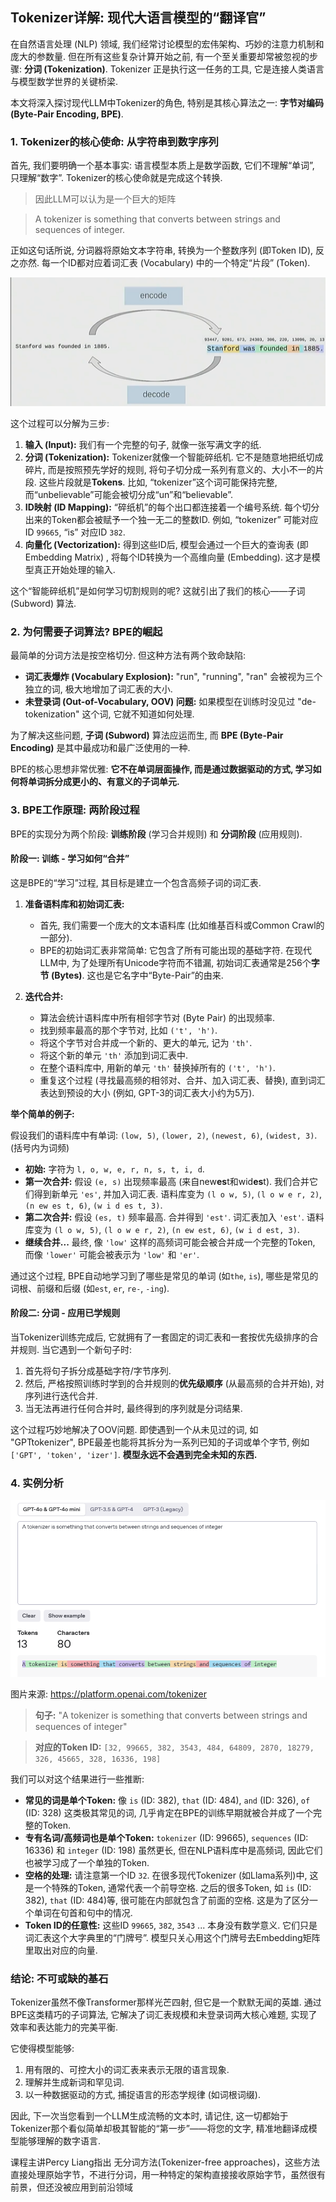 ## Tokenizer详解: 现代大语言模型的“翻译官”



在自然语言处理 (NLP) 领域, 我们经常讨论模型的宏伟架构、巧妙的注意力机制和庞大的参数量. 但在所有这些复杂计算开始之前, 有一个至关重要却常被忽视的步骤: **分词 (Tokenization)**. Tokenizer 正是执行这一任务的工具, 它是连接人类语言与模型数学世界的关键桥梁.

本文将深入探讨现代LLM中Tokenizer的角色, 特别是其核心算法之一: **字节对编码 (Byte-Pair Encoding, BPE)**.

### 1. Tokenizer的核心使命: 从字符串到数字序列

首先, 我们要明确一个基本事实: 语言模型本质上是数学函数, 它们不理解“单词”, 只理解“数字”. Tokenizer的核心使命就是完成这个转换.

> 因此LLM可以认为是一个巨大的矩阵

> A tokenizer is something that converts between strings and sequences of integer.

正如这句话所说, 分词器将原始文本字符串, 转换为一个整数序列 (即Token ID), 反之亦然. 每一个ID都对应着词汇表 (Vocabulary) 中的一个特定“片段” (Token).

![](tokenizer%E5%BD%A2%E8%B1%A1%E8%A7%A3%E9%87%8A.png)

这个过程可以分解为三步:

1. **输入 (Input):** 我们有一个完整的句子, 就像一张写满文字的纸.
2. **分词 (Tokenization):** Tokenizer就像一个智能碎纸机. 它不是随意地把纸切成碎片, 而是按照预先学好的规则, 将句子切分成一系列有意义的、大小不一的片段. 这些片段就是**Tokens**. 比如, “tokenizer”这个词可能保持完整, 而“unbelievable”可能会被切分成“un”和“believable”.
3. **ID映射 (ID Mapping):** “碎纸机”的每个出口都连接着一个编号系统. 每个切分出来的Token都会被赋予一个独一无二的整数ID. 例如, “tokenizer” 可能对应ID `99665`, “is” 对应ID `382`.
4. **向量化 (Vectorization):** 得到这些ID后, 模型会通过一个巨大的查询表 (即Embedding Matrix) , 将每个ID转换为一个高维向量 (Embedding). 这才是模型真正开始处理的输入.

这个“智能碎纸机”是如何学习切割规则的呢? 这就引出了我们的核心——子词 (Subword) 算法.

### 2. 为何需要子词算法? BPE的崛起

最简单的分词方法是按空格切分. 但这种方法有两个致命缺陷:

- **词汇表爆炸 (Vocabulary Explosion):** "run", "running", "ran" 会被视为三个独立的词, 极大地增加了词汇表的大小.
- **未登录词 (Out-of-Vocabulary, OOV) 问题:** 如果模型在训练时没见过 "de-tokenization" 这个词, 它就不知道如何处理.

为了解决这些问题, **子词 (Subword)** 算法应运而生, 而 **BPE (Byte-Pair Encoding)** 是其中最成功和最广泛使用的一种.

BPE的核心思想非常优雅: **它不在单词层面操作, 而是通过数据驱动的方式, 学习如何将单词拆分成更小的、有意义的子词单元.**

### 3. BPE工作原理: 两阶段过程

BPE的实现分为两个阶段: **训练阶段** (学习合并规则) 和 **分词阶段** (应用规则).

#### 阶段一: 训练 - 学习如何“合并”

这是BPE的“学习”过程, 其目标是建立一个包含高频子词的词汇表.

1. **准备语料库和初始词汇表:**

   - 首先, 我们需要一个庞大的文本语料库 (比如维基百科或Common Crawl的一部分).
   - BPE的初始词汇表非常简单: 它包含了所有可能出现的基础字符. 在现代LLM中, 为了处理所有Unicode字符而不错漏, 初始词汇表通常是256个**字节 (Bytes)**. 这也是它名字中“Byte-Pair”的由来.

2. **迭代合并:**

   - 算法会统计语料库中所有相邻字节对 (Byte Pair) 的出现频率.
   - 找到频率最高的那个字节对, 比如 `('t', 'h')`.
   - 将这个字节对合并成一个新的、更大的单元, 记为 `'th'`.
   - 将这个新的单元 `'th'` 添加到词汇表中.
   - 在整个语料库中, 用新的单元 `'th'` 替换掉所有的 `('t', 'h')`.
   - 重复这个过程 (寻找最高频的相邻对、合并、加入词汇表、替换), 直到词汇表达到预设的大小 (例如, GPT-3的词汇表大小约为5万).




**举个简单的例子:**

假设我们的语料库中有单词: `(low, 5)`, `(lower, 2)`, `(newest, 6)`, `(widest, 3)`. (括号内为词频)

- **初始:** 字符为 `l, o, w, e, r, n, s, t, i, d`.
- **第一次合并:** 假设 `(e, s)` 出现频率最高 (来自new**es**t和wid**es**t). 我们合并它们得到新单元 `'es'`, 并加入词汇表. 语料库变为 `(l o w, 5)`, `(l o w e r, 2)`, `(n ew es t, 6)`, `(w i d es t, 3)`.
- **第二次合并:** 假设 `(es, t)` 频率最高. 合并得到 `'est'`. 词汇表加入 `'est'`. 语料库变为 `(l o w, 5)`, `(l o w e r, 2)`, `(n ew est, 6)`, `(w i d est, 3)`.
- **继续合并...** 最终, 像 `'low'` 这样的高频词可能会被合并成一个完整的Token, 而像 `'lower'` 可能会被表示为 `'low'` 和 `'er'`.

通过这个过程, BPE自动地学习到了哪些是常见的单词 (如`the`, `is`), 哪些是常见的词根、前缀和后缀 (如`est`, `er`, `re-`, `-ing`).

#### 阶段二: 分词 - 应用已学规则

当Tokenizer训练完成后, 它就拥有了一套固定的词汇表和一套按优先级排序的合并规则. 当它遇到一个新句子时:

1. 首先将句子拆分成基础字符/字节序列.
2. 然后, 严格按照训练时学到的合并规则的**优先级顺序** (从最高频的合并开始), 对序列进行迭代合并.
3. 当无法再进行任何合并时, 最终得到的序列就是分词结果.

这个过程巧妙地解决了OOV问题. 即使遇到一个从未见过的词, 如 "GPTtokenizer", BPE最差也能将其拆分为一系列已知的子词或单个字节, 例如 `['GPT', 'token', 'izer']`. **模型永远不会遇到完全未知的东西.**

### 4. 实例分析

![](GPTtokenizer.png)

图片来源: https://platform.openai.com/tokenizer

> **句子:** "A tokenizer is something that converts between strings and sequences of integer"

> **对应的Token ID:** `[32, 99665, 382, 3543, 484, 64809, 2870, 18279, 326, 45665, 328, 16336, 198]`

我们可以对这个结果进行一些推断:

- **常见的词是单个Token:** 像 `is` (ID: 382), `that` (ID: 484), `and` (ID: 326), `of` (ID: 328) 这类极其常见的词, 几乎肯定在BPE的训练早期就被合并成了一个完整的Token.
- **专有名词/高频词也是单个Token:** `tokenizer` (ID: 99665), `sequences` (ID: 16336) 和 `integer` (ID: 198) 虽然更长, 但在NLP语料库中是高频词, 因此它们也被学习成了一个单独的Token.
- **空格的处理:** 请注意第一个ID `32`. 在很多现代Tokenizer (如Llama系列)中, 这是一个特殊的Token, 通常代表一个前导空格. 之后的很多Token, 如 `is` (ID: 382),  `that` (ID: 484)等, 很可能在内部就包含了前面的空格. 这是为了区分一个单词在句首和句中的情况.
- **Token ID的任意性:** 这些ID `99665`, `382`, `3543` ... 本身没有数学意义. 它们只是词汇表这个大字典里的“门牌号”. 模型只关心用这个门牌号去Embedding矩阵里取出对应的向量.

### 结论: 不可或缺的基石

Tokenizer虽然不像Transformer那样光芒四射, 但它是一个默默无闻的英雄. 通过BPE这类精巧的子词算法, 它解决了词汇表规模和未登录词两大核心难题, 实现了效率和表达能力的完美平衡.

它使得模型能够:

1. 用有限的、可控大小的词汇表来表示无限的语言现象.
2. 理解并生成新词和罕见词.
3. 以一种数据驱动的方式, 捕捉语言的形态学规律 (如词根词缀).

因此, 下一次当您看到一个LLM生成流畅的文本时, 请记住, 这一切都始于Tokenizer那个看似简单却极其智能的“第一步”——将您的文字, 精准地翻译成模型能够理解的数字语言.

课程主讲Percy Liang指出 无分词方法(Tokenizer-free approaches)，这些方法直接处理原始字节，不进行分词，用一种特定的架构直接接收原始字节，虽然很有前景，但还没被应用到前沿领域


